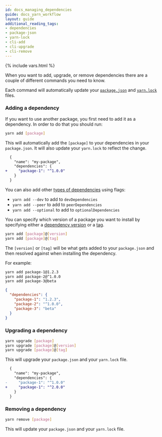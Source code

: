 ```yaml
---
id: docs_managing_dependencies
guide: docs_yarn_workflow
layout: guide
additional_reading_tags:
- dependencies
- package-json
- yarn-lock
- cli-add
- cli-upgrade
- cli-remove
---
```


{% include vars.html %}

When you want to add, upgrade, or remove dependencies there are a couple of
different commands you need to know.

Each command will automatically update your
[`package.json`]({{url_base}}/docs/package-json) and
[`yarn.lock`]({{url_base}}/docs/yarn-lock) files.

### Adding a dependency <a class="toc" id="toc-adding-a-dependency" href="#toc-adding-a-dependency"></a>

If you want to use another package, you first need to add it as a dependency.
In order to do that you should run:

```sh
yarn add [package]
```

This will automatically add the `[package]` to your dependencies in your
`package.json`. It will also update your `yarn.lock` to reflect the change.

```diff
  {
    "name": "my-package",
    "dependencies": {
+     "package-1": "^1.0.0"
    }
  }
```

You can also add other
[types of dependencies]({{url_base}}/docs/dependency-types) using flags:

- `yarn add --dev` to add to `devDependencies`
- `yarn add --peer` to add to `peerDependencies`
- `yarn add --optional` to add to `optionalDependencies`

You can specify which version of a package you want to install by specifying
either a [dependency version]({{url_base}}/docs/dependency-versions) or a
[tag]({{url_base}}/docs/cli/tag).

```sh
yarn add [package]@[version]
yarn add [package]@[tag]
```

The `[version]` or `[tag]` will be what gets added to your `package.json`
and then resolved against when installing the dependency.

For example:

```sh
yarn add package-1@1.2.3
yarn add package-2@^1.0.0
yarn add package-3@beta
```

```json
{
  "dependencies": {
    "package-1": "1.2.3",
    "package-2": "^1.0.0",
    "package-3": "beta"
  }
}
```



### Upgrading a dependency <a class="toc" id="toc-upgrading-a-dependency" href="#toc-upgrading-a-dependency"></a>

```sh
yarn upgrade [package]
yarn upgrade [package]@[version]
yarn upgrade [package]@[tag]
```

This will upgrade your `package.json` and your `yarn.lock` file.

```diff
  {
    "name": "my-package",
    "dependencies": {
-     "package-1": "^1.0.0"
+     "package-1": "^2.0.0"
    }
  }
```

### Removing a dependency <a class="toc" id="toc-removing-a-dependency" href="#toc-removing-a-dependency"></a>

```sh
yarn remove [package]
```

This will update your `package.json` and your `yarn.lock` file.
